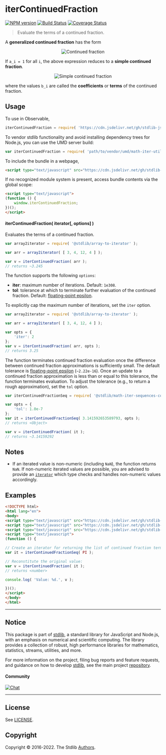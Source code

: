 <!--

@license Apache-2.0

Copyright (c) 2022 The Stdlib Authors.

Licensed under the Apache License, Version 2.0 (the "License");
you may not use this file except in compliance with the License.
You may obtain a copy of the License at

   http://www.apache.org/licenses/LICENSE-2.0

Unless required by applicable law or agreed to in writing, software
distributed under the License is distributed on an "AS IS" BASIS,
WITHOUT WARRANTIES OR CONDITIONS OF ANY KIND, either express or implied.
See the License for the specific language governing permissions and
limitations under the License.

-->

# iterContinuedFraction

[![NPM version][npm-image]][npm-url] [![Build Status][test-image]][test-url] [![Coverage Status][coverage-image]][coverage-url] <!-- [![dependencies][dependencies-image]][dependencies-url] -->

> Evaluate the terms of a continued fraction.

<section class="intro">

A **generalized continued fraction** has the form

<!-- <equation class="equation" label="eq:continued_fraction" align="center" raw="x = b_0 + \frac{a_1}{b_1+\frac{a_2}{b_2+\frac{a_3}{b_3+\frac{a_4}{b_4+\ldots}}}}" alt="Continued fraction"> -->

<div class="equation" align="center" data-raw-text="x = b_0 + \frac{a_1}{b_1+\frac{a_2}{b_2+\frac{a_3}{b_3+\frac{a_4}{b_4+\ldots}}}}" data-equation="eq:continued_fraction">
    <img src="https://cdn.jsdelivr.net/gh/stdlib-js/stdlib@d3cef42cbeb8499623814933ed4d906a345cec32/lib/node_modules/@stdlib/math/iter/utils/continued-fraction/docs/img/equation_continued_fraction.svg" alt="Continued fraction">
    <br>
</div>

<!-- </equation> -->

If `a_i = 1` for all `i`, the above expression reduces to a **simple continued fraction**.

<!-- <equation class="equation" label="eq:simple_continued_fraction" align="center" raw="x = b_0 + \frac{1}{b_1+\frac{1}{b_2+\frac{1}{b_3+\frac{1}{b_4+\ldots}}}}" alt="Simple continued fraction"> -->

<div class="equation" align="center" data-raw-text="x = b_0 + \frac{1}{b_1+\frac{1}{b_2+\frac{1}{b_3+\frac{1}{b_4+\ldots}}}}" data-equation="eq:simple_continued_fraction">
    <img src="https://cdn.jsdelivr.net/gh/stdlib-js/stdlib@d3cef42cbeb8499623814933ed4d906a345cec32/lib/node_modules/@stdlib/math/iter/utils/continued-fraction/docs/img/equation_simple_continued_fraction.svg" alt="Simple continued fraction">
    <br>
</div>

<!-- </equation> -->

where the values `b_i` are called the **coefficients** or **terms** of the continued fraction.

</section>

<!-- /.intro -->

<!-- Package usage documentation. -->



<section class="usage">

## Usage

To use in Observable,

```javascript
iterContinuedFraction = require( 'https://cdn.jsdelivr.net/gh/stdlib-js/math-iter-utils-continued-fraction@umd/browser.js' )
```

To vendor stdlib functionality and avoid installing dependency trees for Node.js, you can use the UMD server build:

```javascript
var iterContinuedFraction = require( 'path/to/vendor/umd/math-iter-utils-continued-fraction/index.js' )
```

To include the bundle in a webpage,

```html
<script type="text/javascript" src="https://cdn.jsdelivr.net/gh/stdlib-js/math-iter-utils-continued-fraction@umd/browser.js"></script>
```

If no recognized module system is present, access bundle contents via the global scope:

```html
<script type="text/javascript">
(function () {
    window.iterContinuedFraction;
})();
</script>
```

#### iterContinuedFraction( iterator\[, options] )

Evaluates the terms of a continued fraction.

```javascript
var array2iterator = require( '@stdlib/array-to-iterator' );

var arr = array2iterator( [ 3, 4, 12, 4 ] );

var v = iterContinuedFraction( arr );
// returns ~3.245
```

The function supports the following `options`:

-   **iter**: maximum number of iterations. Default: `1e308`.
-   **tol**: tolerance at which to terminate further evaluation of the continued fraction. Default: [floating-point epsilon][@stdlib/constants/float64/eps].

To explicitly cap the maximum number of iterations, set the `iter` option.

```javascript
var array2iterator = require( '@stdlib/array-to-iterator' );

var arr = array2iterator( [ 3, 4, 12, 4 ] );

var opts = {
    'iter': 2
};
var v = iterContinuedFraction( arr, opts );
// returns 3.25
```

The function terminates continued fraction evaluation once the difference between continued fraction approximations is sufficiently small. The default tolerance is [floating-point epsilon][@stdlib/constants/float64/eps] (`~2.22e-16`). Once an update to a continued fraction approximation is less than or equal to this tolerance, the function terminates evaluation. To adjust the tolerance (e.g., to return a rough approximation), set the `tol` option.

```javascript
var iterContinuedFractionSeq = require( '@stdlib/math-iter-sequences-continued-fraction' );

var opts = {
    'tol': 1.0e-7
};
var it = iterContinuedFractionSeq( 3.141592653589793, opts );
// returns <Object>

var v = iterContinuedFraction( it );
// returns ~3.14159292
```

</section>

<!-- /.usage -->

<!-- Package usage notes. Make sure to keep an empty line after the `section` element and another before the `/section` close. -->

<section class="notes">

## Notes

-   If an iterated value is non-numeric (including `NaN`), the function returns `NaN`. If non-numeric iterated values are possible, you are advised to provide an [`iterator`][mdn-iterator-protocol] which type checks and handles non-numeric values accordingly.

</section>

<!-- /.notes -->

<!-- Package usage examples. -->

<section class="examples">

## Examples

<!-- eslint no-undef: "error" -->

```html
<!DOCTYPE html>
<html lang="en">
<body>
<script type="text/javascript" src="https://cdn.jsdelivr.net/gh/stdlib-js/math-iter-sequences-continued-fraction@umd/browser.js"></script>
<script type="text/javascript" src="https://cdn.jsdelivr.net/gh/stdlib-js/constants-float64-pi@umd/browser.js"></script>
<script type="text/javascript" src="https://cdn.jsdelivr.net/gh/stdlib-js/math-iter-utils-continued-fraction@umd/browser.js"></script>
<script type="text/javascript">
(function () {

// Create an iterator for returning the list of continued fraction terms:
var it = iterContinuedFractionSeq( PI );

// Reconstitute the original value:
var v = iterContinuedFraction( it );
// returns <number>

console.log( 'Value: %d.', v );

})();
</script>
</body>
</html>
```

</section>

<!-- /.examples -->

<!-- Section to include cited references. If references are included, add a horizontal rule *before* the section. Make sure to keep an empty line after the `section` element and another before the `/section` close. -->

<section class="references">

</section>

<!-- /.references -->

<!-- Section for related `stdlib` packages. Do not manually edit this section, as it is automatically populated. -->

<section class="related">

</section>

<!-- /.related -->

<!-- Section for all links. Make sure to keep an empty line after the `section` element and another before the `/section` close. -->


<section class="main-repo" >

* * *

## Notice

This package is part of [stdlib][stdlib], a standard library for JavaScript and Node.js, with an emphasis on numerical and scientific computing. The library provides a collection of robust, high performance libraries for mathematics, statistics, streams, utilities, and more.

For more information on the project, filing bug reports and feature requests, and guidance on how to develop [stdlib][stdlib], see the main project [repository][stdlib].

#### Community

[![Chat][chat-image]][chat-url]

---

## License

See [LICENSE][stdlib-license].


## Copyright

Copyright &copy; 2016-2022. The Stdlib [Authors][stdlib-authors].

</section>

<!-- /.stdlib -->

<!-- Section for all links. Make sure to keep an empty line after the `section` element and another before the `/section` close. -->

<section class="links">

[npm-image]: http://img.shields.io/npm/v/@stdlib/math-iter-utils-continued-fraction.svg
[npm-url]: https://npmjs.org/package/@stdlib/math-iter-utils-continued-fraction

[test-image]: https://github.com/stdlib-js/math-iter-utils-continued-fraction/actions/workflows/test.yml/badge.svg?branch=v0.0.1
[test-url]: https://github.com/stdlib-js/math-iter-utils-continued-fraction/actions/workflows/test.yml?query=branch:v0.0.1

[coverage-image]: https://img.shields.io/codecov/c/github/stdlib-js/math-iter-utils-continued-fraction/main.svg
[coverage-url]: https://codecov.io/github/stdlib-js/math-iter-utils-continued-fraction?branch=main

<!--

[dependencies-image]: https://img.shields.io/david/stdlib-js/math-iter-utils-continued-fraction.svg
[dependencies-url]: https://david-dm.org/stdlib-js/math-iter-utils-continued-fraction/main

-->

[chat-image]: https://img.shields.io/gitter/room/stdlib-js/stdlib.svg
[chat-url]: https://gitter.im/stdlib-js/stdlib/

[stdlib]: https://github.com/stdlib-js/stdlib

[stdlib-authors]: https://github.com/stdlib-js/stdlib/graphs/contributors

[umd]: https://github.com/umdjs/umd
[es-module]: https://developer.mozilla.org/en-US/docs/Web/JavaScript/Guide/Modules

[deno-url]: https://github.com/stdlib-js/math-iter-utils-continued-fraction/tree/deno
[umd-url]: https://github.com/stdlib-js/math-iter-utils-continued-fraction/tree/umd
[esm-url]: https://github.com/stdlib-js/math-iter-utils-continued-fraction/tree/esm
[branches-url]: https://github.com/stdlib-js/math-iter-utils-continued-fraction/blob/main/branches.md

[stdlib-license]: https://raw.githubusercontent.com/stdlib-js/math-iter-utils-continued-fraction/main/LICENSE

[mdn-iterator-protocol]: https://developer.mozilla.org/en-US/docs/Web/JavaScript/Reference/Iteration_protocols#The_iterator_protocol

[@stdlib/constants/float64/eps]: https://github.com/stdlib-js/constants-float64-eps/tree/umd

</section>

<!-- /.links -->
